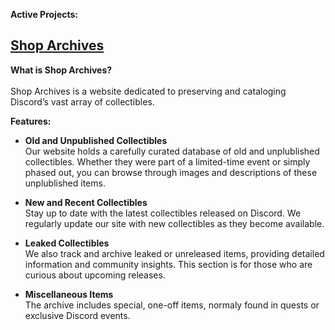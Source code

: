 **Active Projects:**

## [Shop Archives ](https://yapper.shop/)
**What is Shop Archives?**\
\
Shop Archives is a website dedicated to preserving and cataloging Discord’s vast array of collectibles.

**Features:**

- **Old and Unpublished Collectibles**\
Our website holds a carefully curated database of old and unplublished collectibles. Whether they were part of a limited-time event or simply phased out, you can browse through images and descriptions of these unplublished items.

- **New and Recent Collectibles**\
Stay up to date with the latest collectibles released on Discord. We regularly update our site with new collectibles as they become available.

- **Leaked Collectibles**\
We also track and archive leaked or unreleased items, providing detailed information and community insights. This section is for those who are curious about upcoming releases.

- **Miscellaneous Items**\
The archive includes special, one-off items, normaly found in quests or exclusive Discord events.
